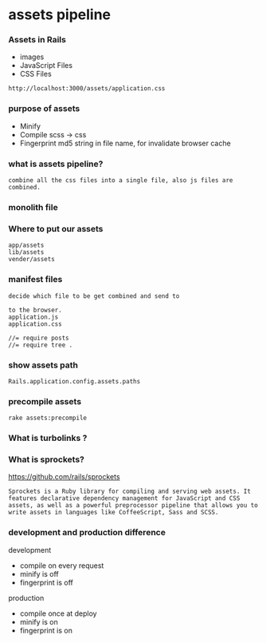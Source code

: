 # assets pipeline

### Assets in Rails
- images
- JavaScript Files
- CSS Files

`http://localhost:3000/assets/application.css`

### purpose of assets
- Minify
- Compile
scss -> css
- Fingerprint
md5 string in file name, for invalidate browser cache

### what is assets pipeline?
```
combine all the css files into a single file, also js files are combined.

```
### monolith file



### Where to put our assets
```
app/assets
lib/assets
vender/assets
```

### manifest files
```
decide which file to be get combined and send to

to the browser.
application.js
application.css

//= require posts
//= require tree .

```

### show assets path
```
Rails.application.config.assets.paths
```

### precompile assets
```
rake assets:precompile
```

### What is turbolinks ?


### What is sprockets?
https://github.com/rails/sprockets

```
Sprockets is a Ruby library for compiling and serving web assets. It features declarative dependency management for JavaScript and CSS assets, as well as a powerful preprocessor pipeline that allows you to write assets in languages like CoffeeScript, Sass and SCSS.
```

### development and production difference
development
- compile on every request
- minify is off
- fingerprint is off

production
- compile once at deploy
- minify is on
- fingerprint is on
